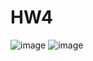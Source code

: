 # HW4

![image](https://github.com/user-attachments/assets/a0c0187a-452e-43f8-9884-eeac833f5c27)
![image](https://github.com/user-attachments/assets/48abd267-5f67-4b0c-9a2b-34d50923815d)
